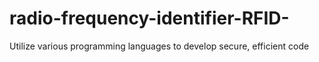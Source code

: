# radio-frequency-identifier-RFID-
Utilize various programming languages to develop secure, efficient code
